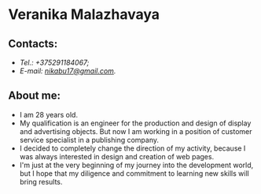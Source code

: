 # Veranika Malazhavaya
## Contacts:
* *Tel.: +375291184067;*
* *E-mail: nikabu17@gmail.com.*
## About me:
* I am 28 years old.
* My qualification is an engineer for the production and design of display and advertising objects. But now I am working in a position of customer service specialist in a publishing company.
* I decided to completely change the direction of my activity, because I was always interested in design and creation of web pages.
* I'm just at the very beginning of my journey into the development world, but I hope that my diligence and commitment to learning new skills will bring results.
